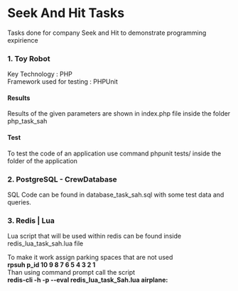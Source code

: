 <h1>Seek And Hit Tasks</h1>

<p>Tasks done for company Seek and Hit to demonstrate programming expirience</p>

<h3>1. Toy Robot</h3>

<p>
Key Technology : PHP<br>
Framework used for testing : PHPUnit
</p>

<h4>Results</h4>

<p>Results of the given parameters are shown in index.php file inside the folder php_task_sah</p>

<h4>Test</h4>

<p>To test the code of an application use command phpunit tests/ inside the folder of the application</p>

<h3>2. PostgreSQL - CrewDatabase</h3>

<p> SQL Code can be found in database_task_sah.sql with some test data and queries.</p>

<h3>3. Redis | Lua </h3>

<p>Lua script that will be used within redis can be found inside redis_lua_task_sah.lua file</p>

To make it work assign parking spaces that are not used<br>
<b>rpsuh p_id 10 9 8 7 6 5 4 3 2 1</b><br>
Than using command prompt call the script<br>
<b>redis-cli -h <host> -p <port> --eval redis_lua_task_Sah.lua airplane:<num></b>



